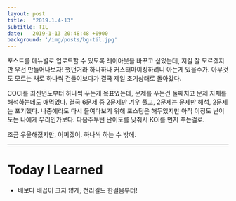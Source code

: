 ```yaml
---
layout: post
title:  "2019.1.4-13"
subtitle: TIL
date:   2019-1-13 20:48:48 +0900
background: '/img/posts/bg-til.jpg'
---
```


포스트를 메뉴별로 업로드할 수 있도록 레이아웃을 바꾸고 싶었는데, 지킬 잘 모르겠지만 우선 만들어나보자! 했던거라 하나하나 커스터마이징하려니 아는게 있을수가. 아무것도 모르는 채로 하나씩 건들여보다가 결국 제일 초기상태로 돌아갔다.

COCI를 최신년도부터 하나씩 푸는게 목표였는데, 문제를 푸는건 둘째치고 문제 자체를 해석하는데도 애먹었다. 결국 6문제 중 2문제만 겨우 풀고, 2문제는 문제만 해석, 2문제는 포기했다. 나중에라도 다시 들여다보기 위해 포스팅은 해두었지만 아직 이정도 난이도는 나에게 무리인가보다. 다음주부턴 난이도를 낮춰서 KOI를 먼저 푸는걸로.

조금 우울해졌지만, 어쩌겠어. 하나씩 하는 수 밖에.

- - -

# Today I Learned
- 배보다 배꼽이 크지 않게, 천리길도 한걸음부터!
